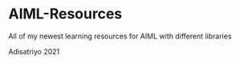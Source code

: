 # AIML-Resources
All of my newest learning resources for AIML with different libraries


Adisatriyo 2021
